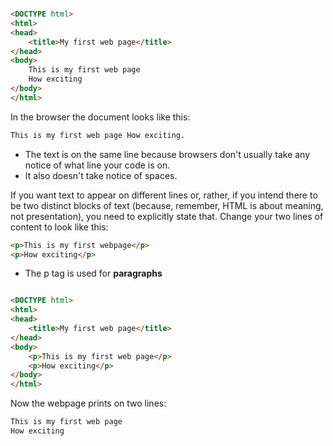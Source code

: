 ```html

<DOCTYPE html>
<html>
<head>
    <title>My first web page</title>
</head>
<body>
    This is my first web page
    How exciting
</body>
</html>
```

In the browser the document looks like this:
```html
This is my first web page How exciting.
```
- The text is on the same line because browsers don't usually take any notice of what line your code is on.
- It also doesn't take notice of spaces.

If you want text to appear on different lines or, rather, if you intend there to be two distinct blocks of text (because, remember, HTML is about meaning, not presentation), you need to explicitly state that.
Change your two lines of content to look like this:
```html
<p>This is my first webpage</p>
<p>How exciting</p>
```
- The p tag is used for **paragraphs**
```html

<DOCTYPE html>
<html>
<head>
    <title>My first web page</title>
</head>
<body>
    <p>This is my first web page</p>
    <p>How exciting</p>
</body>
</html>
```

Now the webpage prints on two lines:
```html
This is my first web page
How exciting
```